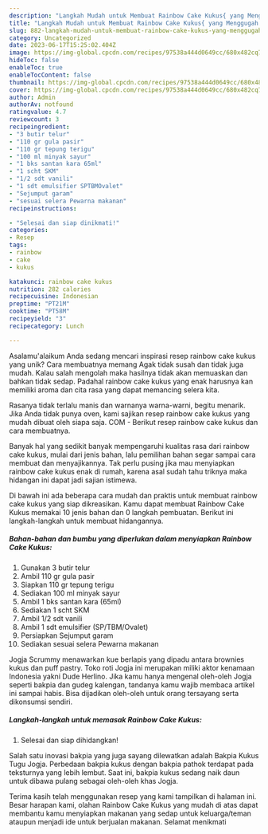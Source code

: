 ```yaml
---
description: "Langkah Mudah untuk Membuat Rainbow Cake Kukus{ yang Menggugah Selera"
title: "Langkah Mudah untuk Membuat Rainbow Cake Kukus{ yang Menggugah Selera"
slug: 882-langkah-mudah-untuk-membuat-rainbow-cake-kukus-yang-menggugah-selera
category: Uncategorized
date: 2023-06-17T15:25:02.404Z
image: https://img-global.cpcdn.com/recipes/97538a444d0649cc/680x482cq70/rainbow-cake-kukus-foto-resep-utama.jpg
hideToc: false
enableToc: true
enableTocContent: false
thumbnail: https://img-global.cpcdn.com/recipes/97538a444d0649cc/680x482cq70/rainbow-cake-kukus-foto-resep-utama.jpg
cover: https://img-global.cpcdn.com/recipes/97538a444d0649cc/680x482cq70/rainbow-cake-kukus-foto-resep-utama.jpg
author: Admin
authorAv: notfound
ratingvalue: 4.7
reviewcount: 3
recipeingredient:
- "3 butir telur"
- "110 gr gula pasir"
- "110 gr tepung terigu"
- "100 ml minyak sayur"
- "1 bks santan kara 65ml"
- "1 scht SKM"
- "1/2 sdt vanili"
- "1 sdt emulsifier SPTBMOvalet"
- "Sejumput garam"
- "sesuai selera Pewarna makanan"
recipeinstructions:

- "Selesai dan siap dinikmati!"
categories:
- Resep
tags:
- rainbow
- cake
- kukus

katakunci: rainbow cake kukus 
nutrition: 282 calories
recipecuisine: Indonesian
preptime: "PT21M"
cooktime: "PT58M"
recipeyield: "3"
recipecategory: Lunch

---
```



Asalamu'alaikum Anda sedang mencari inspirasi resep rainbow cake kukus yang unik? Cara membuatnya memang Agak tidak susah dan tidak juga mudah. Kalau salah mengolah maka hasilnya tidak akan memuaskan dan bahkan tidak sedap. Padahal rainbow cake kukus yang enak harusnya kan memiliki aroma dan cita rasa yang dapat memancing selera kita.


Rasanya tidak terlalu manis dan warnanya warna-warni, begitu menarik. Jika Anda tidak punya oven, kami sajikan resep rainbow cake kukus yang mudah dibuat oleh siapa saja. COM - Berikut resep rainbow cake kukus dan cara membuatnya.

Banyak hal yang sedikit banyak mempengaruhi kualitas rasa dari rainbow cake kukus, mulai dari jenis bahan, lalu pemilihan bahan segar sampai cara membuat dan menyajikannya. Tak perlu pusing jika mau menyiapkan rainbow cake kukus enak di rumah, karena asal sudah tahu triknya maka hidangan ini dapat jadi sajian istimewa.


Di bawah ini ada beberapa cara mudah dan praktis untuk membuat rainbow cake kukus yang siap dikreasikan. Kamu dapat membuat Rainbow Cake Kukus memakai 10 jenis bahan dan 0 langkah pembuatan. Berikut ini langkah-langkah untuk membuat hidangannya.

<!--inarticleads1-->

##### Bahan-bahan dan bumbu yang diperlukan dalam menyiapkan Rainbow Cake Kukus:

1. Gunakan 3 butir telur
1. Ambil 110 gr gula pasir
1. Siapkan 110 gr tepung terigu
1. Sediakan 100 ml minyak sayur
1. Ambil 1 bks santan kara (65ml)
1. Sediakan 1 scht SKM
1. Ambil 1/2 sdt vanili
1. Ambil 1 sdt emulsifier (SP/TBM/Ovalet)
1. Persiapkan Sejumput garam
1. Sediakan sesuai selera Pewarna makanan


Jogja Scrummy menawarkan kue berlapis yang dipadu antara brownies kukus dan puff pastry. Toko roti Jogja ini merupakan miliki aktor kenamaan Indonesia yakni Dude Herlino. Jika kamu hanya mengenal oleh-oleh Jogja seperti bakpia dan gudeg kalengan, tandanya kamu wajib membaca artikel ini sampai habis. Bisa dijadikan oleh-oleh untuk orang tersayang serta dikonsumsi sendiri. 

<!--inarticleads2-->

##### Langkah-langkah untuk memasak Rainbow Cake Kukus:


1. Selesai dan siap dihidangkan!

Salah satu inovasi bakpia yang juga sayang dilewatkan adalah Bakpia Kukus Tugu Jogja. Perbedaan bakpia kukus dengan bakpia pathok terdapat pada teksturnya yang lebih lembut. Saat ini, bakpia kukus sedang naik daun untuk dibawa pulang sebagai oleh-oleh khas Jogja. 

Terima kasih telah menggunakan resep yang kami tampilkan di halaman ini. Besar harapan kami, olahan Rainbow Cake Kukus yang mudah di atas dapat membantu kamu menyiapkan makanan yang sedap untuk keluarga/teman ataupun menjadi ide untuk berjualan makanan. Selamat menikmati
